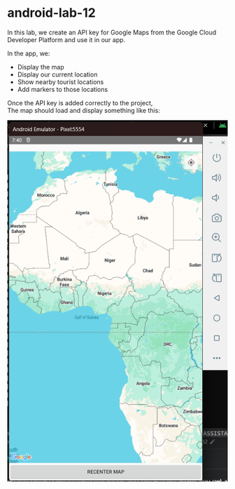 # android-lab-12
In this lab, we create an API key for Google Maps from the Google Cloud Developer Platform and use it in our app.

In the app, we:
* Display the map
* Display our current location
* Show nearby tourist locations
* Add markers to those locations

Once the API key is added correctly to the project,     
The map should load and display something like this:

![preview](load.png)
